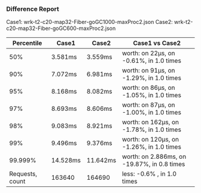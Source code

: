 ### Difference Report
Case1: wrk-t2-c20-map32-Fiber-goGC1000-maxProc2.json
Case2: wrk-t2-c20-map32-Fiber-goGC600-maxProc2.json

|Percentile|Case1|Case2|Case1 vs Case2|
|---|---|---|---|
|50%|3.581ms|3.559ms|worth: on 22µs, on -0.61%, in 1.0 times |
|90%|7.072ms|6.981ms|worth: on 91µs, on -1.29%, in 1.0 times |
|95%|8.168ms|8.082ms|worth: on 86µs, on -1.05%, in 1.0 times |
|97%|8.693ms|8.606ms|worth: on 87µs, on -1.00%, in 1.0 times |
|98%|9.083ms|8.921ms|worth: on 162µs, on -1.78%, in 1.0 times |
|99%|9.496ms|9.376ms|worth: on 120µs, on -1.26%, in 1.0 times |
|99.999%|14.528ms|11.642ms|worth: on 2.886ms, on -19.87%, in 0.8 times |
|Requests, count|163640|164690|less: -0.6% , in 1.0 times |

